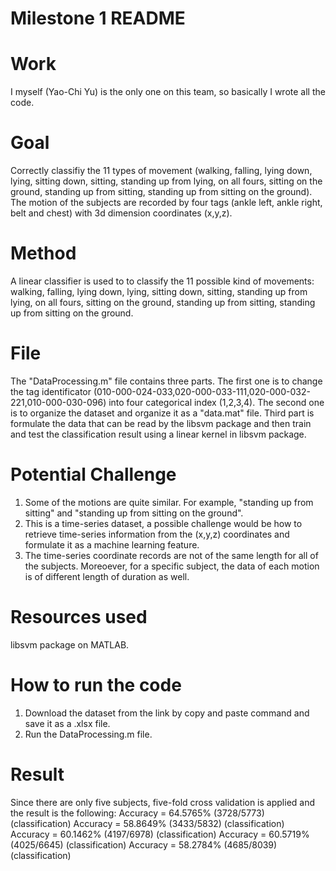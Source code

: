 Milestone 1 README
===========

Work
===========
I myself (Yao-Chi Yu) is the only one on this team, so basically I wrote all the code.

Goal 
===========
Correctly classifiy the 11 types of movement (walking, falling, lying down, lying, sitting down, sitting, standing up from lying, on all fours, sitting on the ground, standing up from sitting, standing up from sitting on the ground). The motion of the subjects are recorded by four tags (ankle left, ankle right, belt and chest) with 3d dimension coordinates (x,y,z).

Method
===========
A linear classifier is used to to classify the 11 possible kind of movements: walking, falling, lying down, lying, sitting down, sitting, standing up from lying, on all fours, sitting on the ground, standing up from sitting, standing up from sitting on the ground.

File
===========
The "DataProcessing.m" file contains three parts. The first one is to change the tag identificator (010-000-024-033,020-000-033-111,020-000-032-221,010-000-030-096) into four categorical index (1,2,3,4). The second one is to organize the dataset and organize it as a "data.mat" file. Third part is formulate the data that can be read by the libsvm package and then train and test the classification result using a linear kernel in libsvm package.

Potential Challenge
===========
1. Some of the motions are quite similar. For example, "standing up from sitting" and "standing up from sitting on the ground". 
2. This is a time-series dataset, a possible challenge would be how to retrieve time-series information from  the (x,y,z) coordinates and formulate it as a machine learning feature.
3. The time-series coordinate records are not of the same length for all of the subjects. Moreoever, for a specific subject, the data of each motion is of different length of duration as well.

Resources used
===========
libsvm package on MATLAB.

How to run the code
===========
1. Download the dataset from the link by copy and paste command and save it as a .xlsx file.
2. Run the DataProcessing.m file.

Result
===========
Since there are only five subjects, five-fold cross validation is applied and the result is the following:
Accuracy = 64.5765% (3728/5773) (classification)
Accuracy = 58.8649% (3433/5832) (classification)
Accuracy = 60.1462% (4197/6978) (classification)
Accuracy = 60.5719% (4025/6645) (classification)
Accuracy = 58.2784% (4685/8039) (classification)
